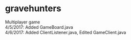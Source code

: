 # gravehunters
Multiplayer game
<br>4/5/2017: Added GameBoard.java
<br>4/6/2017: Added ClientListener.java, Edited GameClient.java
